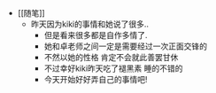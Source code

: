 - [[随笔]]
	- 昨天因为kiki的事情和她说了很多..
		- 但是看来很多都是自作多情了.
		- 她和卓老师之间一定是需要经过一次正面交锋的
		- 不然以她的性格 肯定不会就此善罢甘休
		- 不过幸好kiki昨天吃了褪黑素 睡的不错的
		- 今天开始好好弄自己的事情吧!